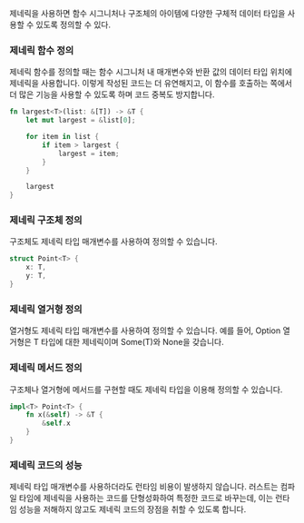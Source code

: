 제네릭을 사용하면 함수 시그니처나 구조체의 아이템에 다양한 구체적 데이터 타입을 사용할 수 있도록 정의할 수 있다. 

### 제네릭 함수 정의

제네릭 함수를 정의할 때는 함수 시그니처 내 매개변수와 반환 값의 데이터 타입 위치에 제네릭을 사용합니다. 이렇게 작성된 코드는 더 유연해지고, 이 함수를 호출하는 쪽에서 더 많은 기능을 사용할 수 있도록 하며 코드 중복도 방지합니다.

```rust
fn largest<T>(list: &[T]) -> &T {
    let mut largest = &list[0];

    for item in list {
        if item > largest {
            largest = item;
        }
    }

    largest
}
```

### 제네릭 구조체 정의

구조체도 제네릭 타입 매개변수를 사용하여 정의할 수 있습니다.

```rust
struct Point<T> {
    x: T,
    y: T,
}
```

### 제네릭 열거형 정의

열거형도 제네릭 타입 매개변수를 사용하여 정의할 수 있습니다. 예를 들어, Option<T> 열거형은 T 타입에 대한 제네릭이며 Some(T)와 None을 갖습니다.

### 제네릭 메서드 정의

구조체나 열거형에 메서드를 구현할 때도 제네릭 타입을 이용해 정의할 수 있습니다.

```rust
impl<T> Point<T> {
    fn x(&self) -> &T {
        &self.x
    }
}
```

### 제네릭 코드의 성능

제네릭 타입 매개변수를 사용하더라도 런타임 비용이 발생하지 않습니다. 러스트는 컴파일 타임에 제네릭을 사용하는 코드를 단형성화하여 특정한 코드로 바꾸는데, 이는 런타임 성능을 저해하지 않고도 제네릭 코드의 장점을 취할 수 있도록 합니다.